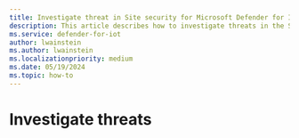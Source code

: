 ```yaml
---
title: Investigate threat in Site security for Microsoft Defender for IoT in XDR Defender portal
description: This article describes how to investigate threats in the Site security feature of Microsoft Defender for IoT in XDR Defender portal
ms.service: defender-for-iot
author: lwainstein
ms.author: lwainstein
ms.localizationpriority: medium
ms.date: 05/19/2024
ms.topic: how-to
---
```


# Investigate threats